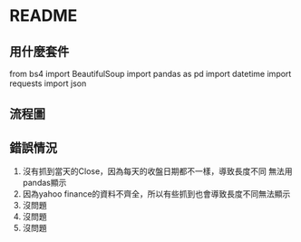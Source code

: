 # README
## 用什麼套件
from bs4 import BeautifulSoup
import pandas as pd
import datetime
import requests
import json

## 流程圖

## 錯誤情況
1. 沒有抓到當天的Close，因為每天的收盤日期都不一樣，導致長度不同
無法用pandas顯示
2. 因為yahoo finance的資料不齊全，所以有些抓到也會導致長度不同無法顯示
3. 沒問題
4. 沒問題
5. 沒問題

